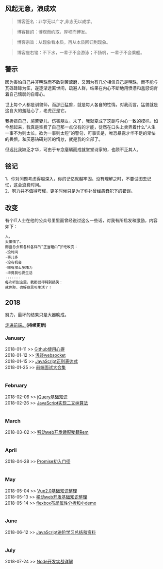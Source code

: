 ## 风起无意，浪成欢

> 博客签名：非学无以广才,非志无以成学。

> 博客目的：博观而约取，厚积而博发。

> 博客宗旨：从现象看本质，再从本质回归到现象。

> 博客座右铭：不下水，一辈子不会游泳；不扬帆，一辈子不会乘船。

## 警示
因为害怕自己并非明珠而不敢刻苦琢磨，又因为有几分相信自己是明珠，而不能与瓦砾碌碌为伍，遂逐渐远离世间，疏避人群，结果在内心不断地用愤懑和羞怒饲育着自己懦弱的自尊心。

世上每个人都是驯兽师，而那匹猛兽，就是每人各自的性情。对我而言，猛兽就是这自大的羞耻心了，老虎正是它。

我折损自己，施苦妻儿，伤害朋友。末了，我就变成了这副与内心一致的模样。如今想起来，我真是空费了自己那一点仅有的才能，徒然在口头上卖弄着什么“人生一事不为则太长，欲为一事则太短”的警句，可事实是，唯恐暴露才华不足的卑怯的畏惧，和厌恶钻研刻苦的惰怠，就是我的全部了。

但远比我缺乏才华，可由于专念磨砺而成就堂堂诗家的，也颇不乏其人。

## 铭记
1、你对问题考虑得越深入，你的记忆就越牢固。没有理解之时，不要试图去记忆，这会浪费时间。<br>
2、努力并不值得夸耀，更多时候只是为了弥补曾经愚蠢犯下的错误。

## 改变
有个IT人士在他的公众号里里面曾经说过这么一些话，对我有所启发和激励，内容如下：
```
人，
太懒惰了。
而且总会有各种各样的“正当理由”拒绝改变：
-没时间
-事儿多
-没有机会
-哪有那么多精力
-毕竟我也要生活
.......
每次听到这里，我都觉得特别搞笑：
就你那，也好意思叫生活？！
```


## 2018
努力，最坏的结果只是大器晚成。<br>

[走进前端。](https://github.com/CruxF/Blog/issues)**(持续更新)** <br>

### January
2018-01-11 >> [Github使用心得](https://github.com/CruxF/Blog/issues/1)<br>
2018-01-12 >> [浅谈websocket](https://github.com/CruxF/Blog/issues/2)<br>
2018-01-15 >> [JavaScript正则表达式](https://github.com/CruxF/Blog/issues/3)<br>
2018-01-25 >> [前端面试大合集](https://github.com/CruxF/Blog/issues/4)<br><br>


### February
2018-02-06 >> [jQuery基础知识](https://github.com/CruxF/IMOOC/issues/1)<br>
2018-02-26 >> [JavaScript实现二叉树算法](https://github.com/CruxF/IMOOC/issues/2)<br><br>


### March
2018-03-02 >> [移动web开发适配秘籍Rem](https://github.com/CruxF/IMOOC/issues/3)<br><br>


### April
2018-04-28 >> [Promise初入门径](https://github.com/CruxF/Blog/issues/7)<br><br>


### May
2018-05-04 >> [Vue2.0基础知识整理](https://github.com/CruxF/Vue-base/issues/1)<br>
2018-05-13 >> [移动web开发基础知识整理](https://github.com/CruxF/IMOOC/issues/4)<br>
2018-05-14 >> [flexbox布局属性分析和小demo](https://github.com/CruxF/Blog/issues/9)<br><br>


### June
2018-06-12 >> [JavaScript进阶学习总结和资料](https://github.com/CruxF/Blog/issues/10)<br><br>


### July
2018-07-24 >> [Node开发实战详解](https://github.com/CruxF/IMOOC/issues/5)

